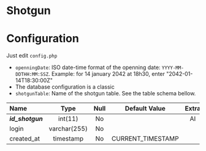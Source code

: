 # Shotgun

# Configuration
Just edit `config.php`
- `openningDate`: ISO date-time format of the openning date: `YYYY-MM-DDTHH:MM:SSZ`. Example: for 14 january 2042 at 18h30, enter "2042-01-14T18:30:00Z"
- The database configuration is a classic
- `shotgunTable`: Name of the shotgun table. See the table schema bellow.

|  Name             | Type         | Null | Default Value      | Extra |
| :---------------- | :----------: | :--: | :----------------: | :---: |
| ***id\_shotgun*** |   int(11)    | No   |                    | AI    |
| login             | varchar(255) | No   |                    |       |
| created\_at       |  timestamp   | No   | CURRENT\_TIMESTAMP |       |
